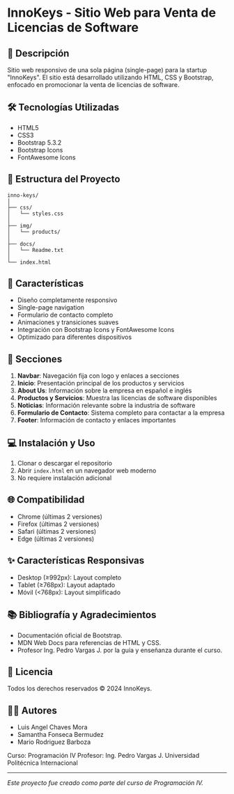 
# InnoKeys - Sitio Web para Venta de Licencias de Software

## 📝 Descripción
Sitio web responsivo de una sola página (single-page) para la startup "InnoKeys". El sitio está desarrollado utilizando HTML, CSS y Bootstrap, enfocado en promocionar la venta de licencias de software.

## 🛠️ Tecnologías Utilizadas
- HTML5
- CSS3
- Bootstrap 5.3.2
- Bootstrap Icons
- FontAwesome Icons


## 📂 Estructura del Proyecto
```
inno-keys/
│
├── css/
│   └── styles.css
│
├── img/
│   └── products/
│
├── docs/
│   └── Readme.txt
│
└── index.html
```

## 🚀 Características
- Diseño completamente responsivo
- Single-page navigation
- Formulario de contacto completo
- Animaciones y transiciones suaves
- Integración con Bootstrap Icons y FontAwesome Icons
- Optimizado para diferentes dispositivos

## 📱 Secciones
1. **Navbar**: Navegación fija con logo y enlaces a secciones
2. **Inicio**: Presentación principal de los productos y servicios
3. **About Us**: Información sobre la empresa en español e inglés
4. **Productos y Servicios**: Muestra las licencias de software disponibles
5. **Noticias**: Información relevante sobre la industria de software
6. **Formulario de Contacto**: Sistema completo para contactar a la empresa
7. **Footer**: Información de contacto y enlaces importantes

## 💻 Instalación y Uso
1. Clonar o descargar el repositorio
2. Abrir `index.html` en un navegador web moderno
3. No requiere instalación adicional

## 🌐 Compatibilidad
- Chrome (últimas 2 versiones)
- Firefox (últimas 2 versiones)
- Safari (últimas 2 versiones)
- Edge (últimas 2 versiones)

## ✨ Características Responsivas
- Desktop (≥992px): Layout completo
- Tablet (≥768px): Layout adaptado
- Móvil (<768px): Layout simplificado

## 📚 Bibliografía y Agradecimientos
- Documentación oficial de Bootstrap.
- MDN Web Docs para referencias de HTML y CSS.
- Profesor Ing. Pedro Vargas J. por la guía y enseñanza durante el curso.

## 📄 Licencia
Todos los derechos reservados © 2024 InnoKeys.

## 👨‍💻 Autores
- Luis Angel Chaves Mora
- Samantha Fonseca Bermudez
- Mario Rodriguez Barboza

Curso: Programación IV
Profesor: Ing. Pedro Vargas J.
Universidad Politécnica Internacional

---
*Este proyecto fue creado como parte del curso de Programación IV.*
